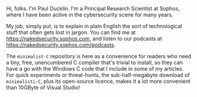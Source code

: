 Hi, folks. I'm Paul Ducklin. I'm a Principal Research Scientist at Sophos, where I have been active in the cybersecurity scene for many years. 

My job, simply put, is to explain in plain English the sort of technological stuff that often gets lost in jargon. You can find me at https://nakedsecurity.sophos.com, and listen to our podcasts at https://nakedsecurity.sophos.com/podcasts.

The `minimalist-C` repository is here as a convenience for readers who need a tiny, free, unencumbered C compiler that's trivial to install, so they can have a go with the Windows C code that I include in some of my articles. For quick experiments or threat-hunts, the sub-half-megabyte download of `minimalisti-C`, plus its open-source licence, makes it a lot more convenient than 10GByte of Visual Studio!
